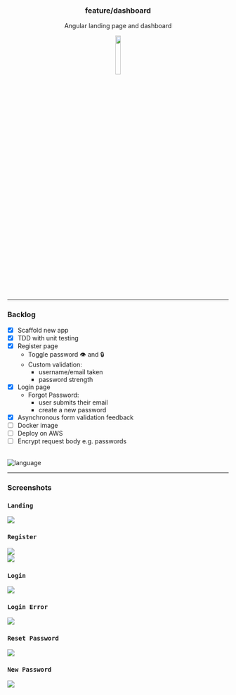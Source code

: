 <!-- Heading start-->
<h3 align="center">feature/dashboard</h3>
<p align="center">Angular landing page and dashboard</p>

<div align="center">
    <picture>
        <img src=".github/logo.png" align="center" width="15%" alt="">
    </picture>
</div>
<hr/>

### Backlog
- [x] Scaffold new app
- [x] TDD with unit testing
- [x] Register page
  - Toggle password 👁️ and 🔒
  - Custom validation:
    - username/email taken
    - password strength
- [x] Login page
  - Forgot Password:
    - user submits their email
    - create a new password
- [x] Asynchronous form validation feedback
- [ ] Docker image
- [ ] Deploy on AWS
- [ ] Encrypt request body e.g. passwords

<br/>
<img align="center" src="https://github-readme-stats.vercel.app/api/top-langs?username=james126&langs_count=10&&hide=php" alt="language"/>
<br/>
<hr/>

### Screenshots
### `Landing`
[<img src=".github/readme/landing.jpeg"/>](.github/readme/register-now.png)
<br/>

### `Register`
[<img src=".github/readme/register-now.png" />](.github/readme/register-now.png)
<br/>
[<img src=".github/readme/registration-successful.png"/>](registration-successful.png)
<br/>

### `Login`
[<img src=".github/readme/login.png"/>](.github/readme/login.png)
<br/>

### `Login Error`
[<img src=".github/readme/login-error.png"/>](.github/readme/login-error.png)
<br/>

### `Reset Password`
[<img src=".github/readme/reset-password.png"/>](.github/readme/reset-password.png)
<br/>

### `New Password`
[<img src=".github/readme/new-password.png"/>](.github/readme/new-password.png)
<br/>
